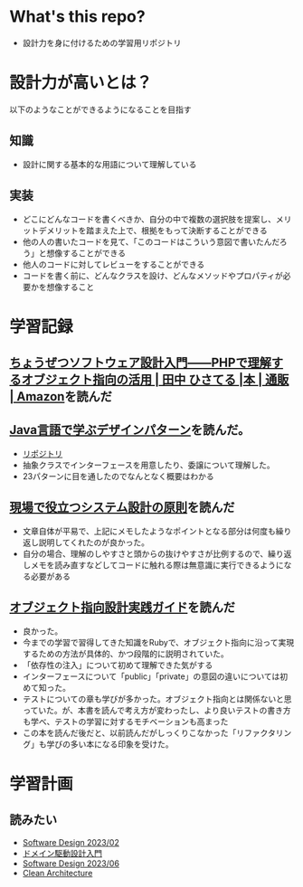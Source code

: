 # What's this repo?
- 設計力を身に付けるための学習用リポジトリ

# 設計力が高いとは？
以下のようなことができるようになることを目指す

## 知識
- 設計に関する基本的な用語について理解している
## 実装
- どこにどんなコードを書くべきか、自分の中で複数の選択肢を提案し、メリットデメリットを踏まえた上で、根拠をもって決断することができる
- 他の人の書いたコードを見て、「このコードはこういう意図で書いたんだろう」と想像することができる
- 他人のコードに対してレビューをすることができる
- コードを書く前に、どんなクラスを設け、どんなメソッドやプロパティが必要かを想像すること

# 学習記録
## [ちょうぜつソフトウェア設計入門――PHPで理解するオブジェクト指向の活用 | 田中 ひさてる |本 | 通販 | Amazon][1]を読んだ

## [Java言語で学ぶデザインパターン][2]を読んだ。
  - [リポジトリ](https://github.com/Takahiro800/learn-Architecture/tree/main/Learn_DesignPatterns_in_Java)
  - 抽象クラスでインターフェースを用意したり、委譲について理解した。
  - 23パターンに目を通したのでなんとなく概要はわかる

## [現場で役立つシステム設計の原則][3]を読んだ
- 文章自体が平易で、上記にメモしたようなポイントとなる部分は何度も繰り返し説明してくれたのが良かった。
- 自分の場合、理解のしやすさと頭からの抜けやすさが比例するので、繰り返しメモを読み直すなどしてコードに触れる際は無意識に実行できるようになる必要がある

## [オブジェクト指向設計実践ガイド][4]を読んだ
- 良かった。
-  今までの学習で習得してきた知識をRubyで、オブジェクト指向に沿って実現するための方法が具体的、かつ段階的に説明されていた。
-  「依存性の注入」について初めて理解できた気がする
-  インターフェースについて「public」「private」の意図の違いについては初めて知った。
-  テストについての章も学びが多かった。オブジェクト指向とは関係ないと思っていた。が、本書を読んで考え方が変わったし、より良いテストの書き方も学べ、テストの学習に対するモチベーションも高まった
- この本を読んだ後だと、以前読んだがしっくりこなかった「リファクタリング」も学びの多い本になる印象を受けた。

# 学習計画
## 読みたい
- [Software Design 2023/02][5]
- [ドメイン駆動設計入門][6]
- [Software Design 2023/06][7]
- [Clean Architecture][8]






















<!-- URL -->
[1]:(https://www.amazon.co.jp/%E3%81%A1%E3%82%87%E3%81%86%E3%81%9C%E3%81%A4%E3%82%BD%E3%83%95%E3%83%88%E3%82%A6%E3%82%A7%E3%82%A2%E8%A8%AD%E8%A8%88%E5%85%A5%E9%96%80%E2%80%95%E2%80%95PHP%E3%81%A7%E7%90%86%E8%A7%A3%E3%81%99%E3%82%8B%E3%82%AA%E3%83%96%E3%82%B8%E3%82%A7%E3%82%AF%E3%83%88%E6%8C%87%E5%90%91%E3%81%AE%E6%B4%BB%E7%94%A8-%E7%94%B0%E4%B8%AD-%E3%81%B2%E3%81%95%E3%81%A6%E3%82%8B/dp/4297132346)

[2]:(https://www.amazon.co.jp/Java%E8%A8%80%E8%AA%9E%E3%81%A7%E5%AD%A6%E3%81%B6%E3%83%87%E3%82%B6%E3%82%A4%E3%83%B3%E3%83%91%E3%82%BF%E3%83%BC%E3%83%B3%E5%85%A5%E9%96%80%E7%AC%AC3%E7%89%88-%E7%B5%90%E5%9F%8E-%E6%B5%A9/dp/4815609802/ref=pd_lpo_sccl_1/358-5760774-3584541?pd_rd_w=Uo7hu&content-id=amzn1.sym.d769922e-188a-40cc-a180-3315f856e8d6&pf_rd_p=d769922e-188a-40cc-a180-3315f856e8d6&pf_rd_r=5AM4FFQHK7QN6BK0WNVE&pd_rd_wg=L5a8s&pd_rd_r=3ee97d86-54a1-45d0-b4e1-af73f7329685&pd_rd_i=4815609802&psc=1)

[3]:(https://www.amazon.co.jp/%E7%8F%BE%E5%A0%B4%E3%81%A7%E5%BD%B9%E7%AB%8B%E3%81%A4%E3%82%B7%E3%82%B9%E3%83%86%E3%83%A0%E8%A8%AD%E8%A8%88%E3%81%AE%E5%8E%9F%E5%89%87-%E5%A4%89%E6%9B%B4%E3%82%92%E6%A5%BD%E3%81%A7%E5%AE%89%E5%85%A8%E3%81%AB%E3%81%99%E3%82%8B%E3%82%AA%E3%83%96%E3%82%B8%E3%82%A7%E3%82%AF%E3%83%88%E6%8C%87%E5%90%91%E3%81%AE%E5%AE%9F%E8%B7%B5%E6%8A%80%E6%B3%95-%E5%A2%97%E7%94%B0-%E4%BA%A8/dp/477419087X)

[4]:(https://www.amazon.co.jp/%E3%82%AA%E3%83%96%E3%82%B8%E3%82%A7%E3%82%AF%E3%83%88%E6%8C%87%E5%90%91%E8%A8%AD%E8%A8%88%E5%AE%9F%E8%B7%B5%E3%82%AC%E3%82%A4%E3%83%89-Ruby%E3%81%A7%E3%82%8F%E3%81%8B%E3%82%8B-%E9%80%B2%E5%8C%96%E3%81%97%E3%81%A4%E3%81%A5%E3%81%91%E3%82%8B%E6%9F%94%E8%BB%9F%E3%81%AA%E3%82%A2%E3%83%97%E3%83%AA%E3%82%B1%E3%83%BC%E3%82%B7%E3%83%A7%E3%83%B3%E3%81%AE%E8%82%B2%E3%81%A6%E6%96%B9-Sandi-Metz/dp/477418361X)

[5]:(https://gihyo.jp/magazine/SD/archive/2023/202302)

[6]:(https://www.amazon.co.jp/%E3%83%89%E3%83%A1%E3%82%A4%E3%83%B3%E9%A7%86%E5%8B%95%E8%A8%AD%E8%A8%88%E5%85%A5%E9%96%80-%E3%83%9C%E3%83%88%E3%83%A0%E3%82%A2%E3%83%83%E3%83%97%E3%81%A7%E3%82%8F%E3%81%8B%E3%82%8B-%E3%83%89%E3%83%A1%E3%82%A4%E3%83%B3%E9%A7%86%E5%8B%95%E8%A8%AD%E8%A8%88%E3%81%AE%E5%9F%BA%E6%9C%AC-%E6%88%90%E7%80%AC-%E5%85%81%E5%AE%A3/dp/479815072X)

[7]:(https://gihyo.jp/magazine/SD/archive/2023/202306)

[8]:(https://www.amazon.co.jp/Clean-Architecture-%E9%81%94%E4%BA%BA%E3%81%AB%E5%AD%A6%E3%81%B6%E3%82%BD%E3%83%95%E3%83%88%E3%82%A6%E3%82%A7%E3%82%A2%E3%81%AE%E6%A7%8B%E9%80%A0%E3%81%A8%E8%A8%AD%E8%A8%88-Robert-C-Martin/dp/4048930656)
